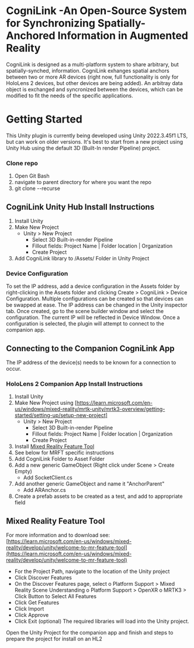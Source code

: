 # CogniLink -An Open-Source System for Synchronizing Spatially-Anchored Information in Augmented Reality
CogniLink is designed as a multi-platform system to share arbitrary, but spatially-synched, information. CogniLink exhanges spatial anchors between two or more AR devices (right now, full functionality is only for HoloLens 2 devices, but other devices are being added). An arbitray data object is exchanged and syncronized between the devices, which can be modified to fit the needs of the specific applications. 


# Getting Started
This Unity plugin is currently being developed using Unity 2022.3.45f1 LTS, but can work on older versions. 
It's best to start from a new project using Unity Hub using the default 3D (Built-In render Pipeline) 
project.

### Clone repo
1) Open Git Bash
2) navigate to parent directory for where you want the repo
3) git clone --recurse

## CogniLink Unity Hub Install Instructions
1) Install Unity
2) Make New Project
    - Unity > New Project 
        - Select 3D Built-in-render Pipeline        
        - Fillout fields: Project Name | Folder location | Organization
        - Create Project
3) Add CogniLink library to /Assets/ Folder in Unity Project

### Device Configuration
To set the IP address, add a device configuration in the Assets folder by right-clicking in the Assets 
folder and clicking Create > CogniLink > Device Configuration.  Multiple configurations can be created 
so that devices can be swapped at ease. The IP address can be changed in the Unity inspector tab. Once 
created, go to the scene builder window and select the configuration. The current IP will be reflected in 
Device Window. Once a configuration is selected, the plugin will attempt to connect to the companion app.


## Connecting to the Companion CogniLink App
The IP address of the device(s) needs to be known for a connection to occur. 

### HoloLens 2 Companion App Install Instructions
1) Install Unity
2) Make New Project using [https://learn.microsoft.com/en-us/windows/mixed-reality/mrtk-unity/mrtk3-overview/getting-started/setting-up/setup-new-project]
    - Unity > New Project 
        - Select 3D Built-in-render Pipeline        
        - Fillout fields: Project Name | Folder location | Organization
        - Create Project
3) Install <a href="[url](https://www.microsoft.com/en-us/download/details.aspx?id=102778)">Mixed Reality Feature Tool</a>
4) See below for MRFT specific instructions
5) Add CogniLink Folder to Asset Folder
6) Add a new generic GameObject (Right click under Scene > Create Empty)
	- Add SocketClient.cs
7) Add another generic GameObject and name it "AnchorParent"
 	- Add ARAnchor.cs
8) Create a prefab assets to be created as a test, and add to appropriate field


## Mixed Reality Feature Tool
For more information and to download see:  
[https://learn.microsoft.com/en-us/windows/mixed-reality/develop/unity/welcome-to-mr-feature-tool](https://learn.microsoft.com/en-us/windows/mixed-reality/develop/unity/welcome-to-mr-feature-tool)  
- For the Project Path, navigate to the location of the Unity project
- Click Discover Features
- On the Discover Features page, select 
	o Platform Support > Mixed Reality Scene Understanding
	o Platform Support > OpenXR
	o MRTK3 > Click Button to Select All Features
- Click Get Features
- Click Import
- Click Approve
- Click Exit (optional)
The required libraries will load into the Unity project.

Open the Unity Project for the companion app and finish and steps to prepare the project for install on an HL2




